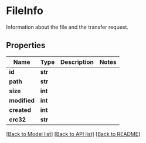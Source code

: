 # FileInfo

Information about the file and the transfer request.
## Properties
Name | Type | Description | Notes
------------ | ------------- | ------------- | -------------
**id** | **str** |  | 
**path** | **str** |  | 
**size** | **int** |  | 
**modified** | **int** |  | 
**created** | **int** |  | 
**crc32** | **str** |  | 

[[Back to Model list]](../README.md#documentation-for-models) [[Back to API list]](../README.md#documentation-for-api-endpoints) [[Back to README]](../README.md)


